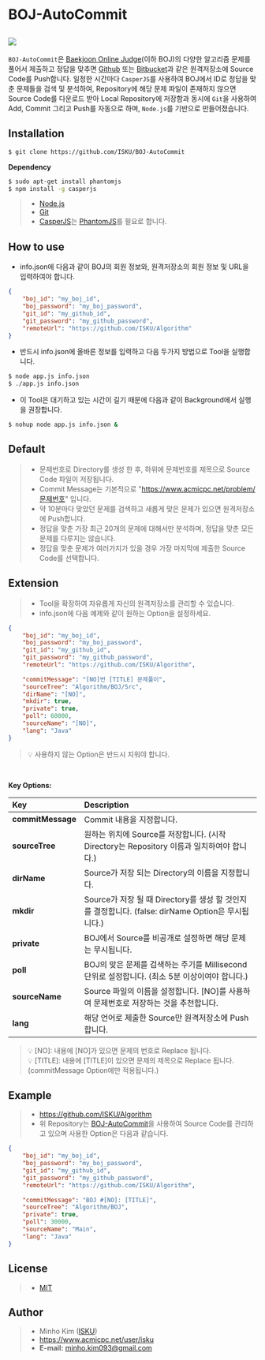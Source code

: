 BOJ-AutoCommit
==========
[![](https://d2gd6pc034wcta.cloudfront.net/images/logo.png)](https://www.acmicpc.net)
----------
 `BOJ-AutoCommit`은 [Baekjoon Online Judge](https://www.acmicpc.net)(이하 BOJ)의 다양한 알고리즘 문제를 풀어서 제출하고 정답을 맞추면 [Github](https://github.com) 또는 [Bitbucket](https://bitbucket.org)과 같은 원격저장소에 Source Code를 Push합니다. 일정한 시간마다 `CasperJS`를 사용하여 BOJ에서 ID로 정답을 맞춘 문제들을 검색 및 분석하여, Repository에 해당 문제 파일이 존재하지 않으면 Source Code를 다운로드 받아 Local Repository에 저장함과 동시에 `Git`을 사용하여 Add, Commit 그리고 Push를 자동으로 하며, `Node.js`를 기반으로 만들어졌습니다.

Installation
----------
``` bash
$ git clone https://github.com/ISKU/BOJ-AutoCommit
```

**Dependency**
``` bash
$ sudo apt-get install phantomjs
$ npm install -g casperjs
```

> - [Node.js](http://nodejs.org)
> - [Git](https://git-scm.com/)
> - [CasperJS](http://casperjs.org/)는 [PhantomJS](http://phantomjs.org/)를 필요로 합니다.

How to use
----------
- info.json에 다음과 같이 BOJ의 회원 정보와, 원격저장소의 회원 정보 및 URL을 입력하여야 합니다.
``` json
{
	"boj_id": "my_boj_id",
	"boj_password": "my_boj_password",
	"git_id": "my_github_id",
	"git_password": "my_github_password",
	"remoteUrl": "https://github.com/ISKU/Algorithm"
}
```

- 반드시 info.json에 올바른 정보를 입력하고 다음 두가지 방법으로 Tool을 실행합니다.
``` bash
$ node app.js info.json
$ ./app.js info.json
```

- 이 Tool은 대기하고 있는 시간이 길기 때문에 다음과 같이 Background에서 실행을 권장합니다.
``` bash
$ nohup node app.js info.json &
```

Default
----------
> - 문제번호로 Directory를 생성 한 후, 하위에 문제번호를 제목으로 Source Code 파일이 저장됩니다.
> - Commit Message는 기본적으로 "https://www.acmicpc.net/problem/문제번호" 입니다.
> - 약 10분마다 맞았던 문제를 검색하고 새롭게 맞은 문제가 있으면 원격저장소에 Push합니다.
> - 정답을 맞춘 가장 최근 20개의 문제에 대해서만 분석하며, 정답을 맞춘 모든 문제를 다루지는 않습니다.
> - 정답을 맞춘 문제가 여러가지가 있을 경우 가장 마지막에 제출한 Source Code를 선택합니다.

Extension
----------
> - Tool을 확장하여 자유롭게 자신의 원격저장소를 관리할 수 있습니다.
> - info.json에 다음 예제와 같이 원하는 Option을 설정하세요.

``` json
{
	"boj_id": "my_boj_id",
	"boj_password": "my_boj_password",
	"git_id": "my_github_id",
	"git_password": "my_github_password",
	"remoteUrl": "https://github.com/ISKU/Algorithm",
	
	"commitMessage": "[NO]번 [TITLE] 문제풀이",
	"sourceTree": "Algorithm/BOJ/Src",
	"dirName": "[NO]",
	"mkdir": true,
	"private": true,
	"poll": 60000,
	"sourceName": "[NO]",
	"lang": "Java"
}
```
> :bulb: 사용하지 않는 Option은 반드시 지워야 합니다.
<br>

**Key Options:**

| **Key**            | **Description**
|:-------------------|:-------------------------------------------------
| **commitMessage**  | Commit 내용을 지정합니다.
| **sourceTree**     | 원하는 위치에 Source를 저장합니다. (시작 Directory는 Repository 이름과 일치하여야 합니다.)
| **dirName**        | Source가 저장 되는 Directory의 이름을 지정합니다. 
| **mkdir**          | Source가 저장 될 때 Directory를 생성 할 것인지를 결정합니다. (false: dirName Option은 무시됩니다.)
| **private**        | BOJ에서 Source를 비공개로 설정하면 해당 문제는 무시됩니다.
| **poll**           | BOJ의 맞은 문제를 검색하는 주기를 Millisecond 단위로 설정합니다. (최소 5분 이상이여야 합니다.)
| **sourceName**     | Source 파일의 이름을 설정합니다. [NO]를 사용하여 문제번호로 저장하는 것을 추천합니다.
| **lang**           | 해당 언어로 제출한 Source만 원격저장소에 Push합니다.

> :bulb: [NO]: 내용에 [NO]가 있으면 문제의 번호로 Replace 됩니다. <br>
> :bulb: [TITLE]: 내용에 [TITLE]이 있으면 문제의 제목으로 Replace 됩니다. (commitMessage Option에만 적용됩니다.)

Example
----------
> - https://github.com/ISKU/Algorithm
> - 위 Repository는 [BOJ-AutoCommit](https://github.com/ISKU/BOJ-AutoCommit)을 사용하여 Source Code를 관리하고 있으며 사용한 Option은 다음과 같습니다.

``` json
{
	"boj_id": "my_boj_id",
	"boj_password": "my_boj_password",
	"git_id": "my_github_id",
	"git_password": "my_github_password",
	"remoteUrl": "https://github.com/ISKU/Algorithm",
	
	"commitMessage": "BOJ #[NO]: [TITLE]",
	"sourceTree": "Algorithm/BOJ",
	"private": true,
	"poll": 30000,
	"sourceName": "Main",
	"lang": "Java"
}
```

License
----------
> - [MIT](LICENSE)

Author
----------
> - Minho Kim ([ISKU](https://github.com/ISKU))
> - https://www.acmicpc.net/user/isku
> - **E-mail:** minho.kim093@gmail.com
